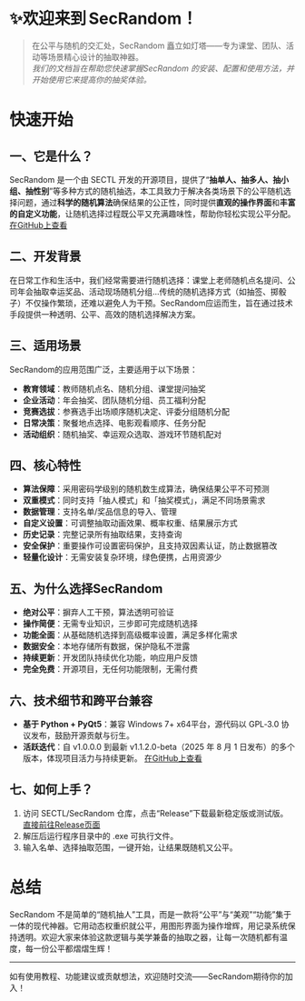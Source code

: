 # ✨欢迎来到 SecRandom！ 

<ArticleMetadata />

> 在公平与随机的交汇处，SecRandom 矗立如灯塔——专为课堂、团队、活动等场景精心设计的抽取神器。<br/>
> *我们的文档旨在帮助您快速掌握SecRandom 的安装、配置和使用方法，并开始使用它来提高你的抽奖体验。*

# 快速开始

## 一、它是什么？

SecRandom 是一个由 SECTL 开发的开源项目，提供了“**抽单人、抽多人、抽小组、抽性别**”等多种方式的随机抽选，本工具致力于解决各类场景下的公平随机选择问题，通过**科学的随机算法**确保结果的公正性，同时提供**直观的操作界面**和**丰富的自定义功能**，让随机选择过程既公平又充满趣味性，帮助你轻松实现公平分配。
[在GitHub上查看](https://github.com/SECTL/SecRandom)

## 二、开发背景
在日常工作和生活中，我们经常需要进行随机选择：课堂上老师随机点名提问、公司年会抽取幸运奖品、活动现场随机分组...传统的随机选择方式（如抽签、掷骰子）不仅操作繁琐，还难以避免人为干预。SecRandom应运而生，旨在通过技术手段提供一种透明、公平、高效的随机选择解决方案。

## 三、适用场景
SecRandom的应用范围广泛，主要适用于以下场景：
- **教育领域**：教师随机点名、随机分组、课堂提问抽奖
- **企业活动**：年会抽奖、团队随机分组、员工福利分配
- **竞赛选拔**：参赛选手出场顺序随机决定、评委分组随机分配
- **日常决策**：聚餐地点选择、电影观看顺序、任务分配
- **活动组织**：随机抽奖、幸运观众选取、游戏环节随机配对

## 四、核心特性
- **算法保障**：采用密码学级别的随机数生成算法，确保结果公平不可预测
- **双重模式**：同时支持「抽人模式」和「抽奖模式」，满足不同场景需求
- **数据管理**：支持名单/奖品信息的导入、管理
- **自定义设置**：可调整抽取动画效果、概率权重、结果展示方式
- **历史记录**：完整记录所有抽取结果，支持查询
- **安全保护**：重要操作可设置密码保护，且支持双因素认证，防止数据篡改
- **轻量化设计**：无需安装复杂环境，绿色便携，占用资源少

## 五、为什么选择SecRandom
- **绝对公平**：摒弃人工干预，算法透明可验证
- **操作简便**：无需专业知识，三步即可完成随机选择
- **功能全面**：从基础随机选择到高级概率设置，满足多样化需求
- **数据安全**：本地存储所有数据，保护隐私不泄露
- **持续更新**：开发团队持续优化功能，响应用户反馈
- **完全免费**：开源项目，无任何功能限制，无需付费


## 六、技术细节和跨平台兼容

* **基于 Python + PyQt5**：兼容 Windows 7+ x64平台，源代码以 GPL‑3.0 协议发布，鼓励开源贡献与衍生。
* **活跃迭代**：自 v1.0.0.0 到最新 v1.1.2.0-beta（2025 年 8 月 1 日发布）的多个版本，体现项目活力与持续更新。
[在GitHub上查看](https://github.com/SECTL/SecRandom)


## 七、如何上手？

1. 访问 SECTL/SecRandom 仓库，点击“Release”下载最新稳定版或测试版。[直接前往Release页面](https://github.com/SECTL/SecRandom/releases)
2. 解压后运行程序目录中的 .exe 可执行文件。
3. 输入名单、选择抽取范围，一键开始，让结果既随机又公平。


# 总结

SecRandom 不是简单的“随机抽人”工具，而是一款将“公平”与“美观”“功能”集于一体的现代神器。它用动态权重织就公平，用图形界面为操作增辉，用记录系统保持透明。欢迎大家来体验这款逻辑与美学兼备的抽取之器，让每一次随机都有温度，每一份公平都熠熠生辉！

---

如有使用教程、功能建议或贡献想法，欢迎随时交流——SecRandom期待你的加入！


